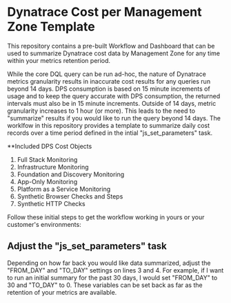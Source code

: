 # Dynatrace Cost per Management Zone Template

This repository contains a pre-built Workflow and Dashboard that can be used to summarize Dynatrace cost data by Management Zone for any time within your metrics retention period. 

While the core DQL query can be run ad-hoc, the nature of Dynatrace metrics granularity results in inaccurate cost results for any queries run beyond 14 days. DPS consumption is based on 15 minute increments of usage and to keep the query accurate with DPS consumption, the returned intervals must also be in 15 minute increments. Outside of 14 days, metric granularity increases to 1 hour (or more). This leads to the need to "summarize" results if you would like to run the query beyond 14 days. The worklfow in this repository provides a template to summarize daily cost records over a time period defined in the intial "js_set_parameters"  task.

**Included DPS Cost Objects
1. Full Stack Monitoring
2. Infrastructure Monitoring
3. Foundation and Discovery Monitoring
4. App-Only Monitoring
5. Platform as a Service Monitoring
6. Synthetic Browser Checks and Steps
7. Synthetic HTTP Checks

Follow these initial steps to get the workflow working in yours or your customer's environments:

## Adjust the "js_set_parameters" task

Depending on how far back you would like data summarized, adjust the "FROM_DAY" and "TO_DAY" settings on lines 3 and 4. For example, if I want to run an initial summary for the past 30 days, I would set "FROM_DAY" to 30 and "TO_DAY" to 0. These variables can be set back as far as the retention of your metrics are available.
